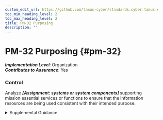 ```yaml
---
custom_edit_url: https://github.com/tamus-cyber/standards.cyber.tamus.edu/tree/main/static/content/tamus.edu/TAMUS_profile.xml
toc_min_heading_level: 2
toc_max_heading_level: 2
title: PM-32 Purposing
description: ""
---
```


# PM-32 Purposing {#pm-32}

_**Implementation Level**_: Organization\
_**Contributes to Assurance**_: Yes

### Control

Analyze <strong>                  <em>[Assignment: systems or system components]</em>               </strong> supporting mission essential services or functions to ensure that the information resources are being used consistent with their intended purpose.

<details>
  <summary>Supplemental Guidance</summary>

Systems are designed to support a specific mission or business function. However, over time, systems and system components may be used to support services and functions that are outside of the scope of the intended mission or business functions. This can result in exposing information resources to unintended environments and uses that can significantly increase threat exposure. In doing so, the systems are more vulnerable to compromise, which can ultimately impact the services and functions for which they were intended. This is especially impactful for mission-essential services and functions. By analyzing resource use, organizations can identify such potential exposures.

</details>

